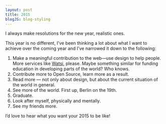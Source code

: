 ```yaml
---
layout: post
title: 2015
blogJS: blog-styling
---
```


I always make resolutions for the new year, realistic ones.

This year is no different, I’ve been thinking a lot about what I want to achieve over the coming year and I’ve narrowed it down to the following:

1. Make a meaningful contribution to the web—use design to help people. More services like [Watsi](http://watsi.org), please. Maybe something similar for funding education in developing parts of the world? Who knows.
2. Contribute more to Open Source, learn more as a result.
3. Read more — not only about design, but about the current situation of the world in general.
4. See more of the world. First up, Berlin on the 19th.
5. Graduate.
6. Look after myself, physically and mentally.
7. See my friends more.

I’d love to hear what you want your 2015 to be like!
